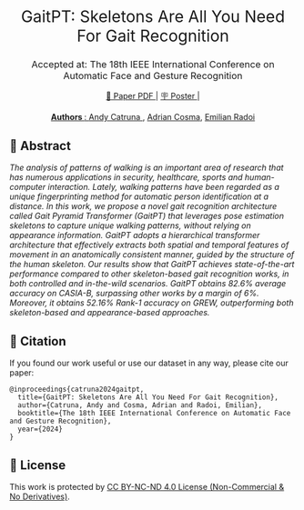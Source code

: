<h1 align="center"><span style="font-weight:normal">GaitPT: Skeletons Are All You Need For Gait Recognition</h1>
<h3 align="center"><span style="font-weight:normal">Accepted at: The 18th IEEE International Conference on Automatic Face and Gesture Recognition </h3>

<p align="center"> <a href="https://arxiv.org/pdf/2308.10623"> 📘 Paper PDF </a> | <a href=""> 🪧 Poster </a> | <a href="https://docs.google.com/presentation/d/1Vz1RStFqZxcaMGtB25U5OJ-VdmRMLnA6qfQFS7-WL2E/edit?usp=sharing"></p>

<div align="center">
<strong> Authors </strong>: <a href="https://scholar.google.com/citations?user=ct7ju7EAAAAJ&hl=en&oi=ao"> Andy Catruna </a>, <a href="https://scholar.google.com/citations?user=cdYk_RUAAAAJ&hl=en"> Adrian Cosma</a>, <a href="https://scholar.google.com/citations?user=yjtWIf8AAAAJ&hl=en">Emilian Radoi </a>
</div>

<div></div>

## <a name="abstract"></a> 📘 Abstract
*The analysis of patterns of walking is an important area of research that has numerous applications in security, healthcare, sports and human-computer interaction. Lately, walking patterns have been regarded as a unique fingerprinting method for automatic person identification at a distance.  In this work, we propose a novel gait recognition architecture called Gait Pyramid Transformer (GaitPT) that leverages pose estimation skeletons to capture unique walking patterns, without relying on appearance information. GaitPT adopts a hierarchical transformer architecture that effectively extracts both spatial and temporal features of movement in an anatomically consistent manner, guided by the structure of the human skeleton. Our results show that GaitPT achieves state-of-the-art performance compared to other skeleton-based gait recognition works, in both controlled and in-the-wild scenarios. GaitPT obtains 82.6% average accuracy on CASIA-B, surpassing other works by a margin of 6%. Moreover, it obtains 52.16% Rank-1 accuracy on GREW, outperforming both skeleton-based and appearance-based approaches.*

## <a name="citation"></a> 📖 Citation
If you found our work useful or use our dataset in any way, please cite our paper:

```
@inproceedings{catruna2024gaitpt,
  title={GaitPT: Skeletons Are All You Need For Gait Recognition},
  author={Catruna, Andy and Cosma, Adrian and Radoi, Emilian},
  booktitle={The 18th IEEE International Conference on Automatic Face and Gesture Recognition},
  year={2024}
}
```

## <a name="license"></a> 📝 License

This work is protected by [CC BY-NC-ND 4.0 License (Non-Commercial & No Derivatives)](LICENSE).
